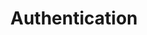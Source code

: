 ---
title: Authentication
position_number: 2
parameters:
  - name:
    content:
content_markdown: |-
  You need to be authenticated for all API requests. You will need to request an API token from support.

  We use Token authentication, add the API key to the Authorization header for all requests.
  
  You will also need the account subdomain, the following example is the base URL for each request:
  
  ```
  Authorization: Token token="{api-token}"
  
  GET https://{subdomain}.vehichaul.com/api/rest/...
  ```

  Nothing will work unless you include this API key
  {: .error}
left_code_blocks:
  - code_block:
    title:
    language:
right_code_blocks:
  - code_block:
    title:
    language:
  - code_block:
    title:
    language:
---